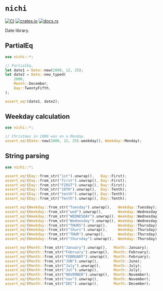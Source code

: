 # `nichi`
[![CI](https://github.com/hinto-janai/nichi/actions/workflows/ci.yml/badge.svg)](https://github.com/hinto-janai/nichi/actions/workflows/ci.yml) [![crates.io](https://img.shields.io/crates/v/nichi.svg)](https://crates.io/crates/nichi) [![docs.rs](https://docs.rs/nichi/badge.svg)](https://docs.rs/nichi)

Date library.

## PartialEq
```rust
use nichi::*;

// PartialEq.
let date1 = Date::new(2000, 12, 25);
let date2 = Date::new_typed(
	2000,
	Month::December,
	Day::TwentyFifth,
);

assert_eq!(date1, date2);
```

## Weekday calculation
```rust
use nichi::*;

// Christmas in 2000 was on a Monday.
assert_eq!(Date::new(2000, 12, 25).weekday(), Weekday::Monday);
```

## String parsing
```rust
use nichi::*;

assert_eq!(Day::from_str("1st").unwrap(),   Day::First);
assert_eq!(Day::from_str("first").unwrap(), Day::First);
assert_eq!(Day::from_str("FIRST").unwrap(), Day::First);
assert_eq!(Day::from_str("10TH").unwrap(),  Day::Tenth);
assert_eq!(Day::from_str("tenth").unwrap(), Day::Tenth);
assert_eq!(Day::from_str("Tenth").unwrap(), Day::Tenth);

assert_eq!(Weekday::from_str("Tuesday").unwrap(),   Weekday::Tuesday);
assert_eq!(Weekday::from_str("wed").unwrap(),       Weekday::Wednesday);
assert_eq!(Weekday::from_str("WEDNESDAY").unwrap(), Weekday::Wednesday);
assert_eq!(Weekday::from_str("Wednesday").unwrap(), Weekday::Wednesday);
assert_eq!(Weekday::from_str("THURS").unwrap(),     Weekday::Thursday);
assert_eq!(Weekday::from_str("thurs").unwrap(),     Weekday::Thursday);
assert_eq!(Weekday::from_str("THUR").unwrap(),      Weekday::Thursday);
assert_eq!(Weekday::from_str("thursday").unwrap(),  Weekday::Thursday);

assert_eq!(Month::from_str("January").unwrap(),   Month::January);
assert_eq!(Month::from_str("February").unwrap(),  Month::February);
assert_eq!(Month::from_str("FEBRUARY").unwrap(),  Month::February);
assert_eq!(Month::from_str("JUN").unwrap(),       Month::June);
assert_eq!(Month::from_str("July").unwrap(),      Month::July);
assert_eq!(Month::from_str("Jul").unwrap(),       Month::July);
assert_eq!(Month::from_str("NOVEMBER").unwrap(),  Month::November);
assert_eq!(Month::from_str("nov").unwrap(),       Month::November);
assert_eq!(Month::from_str("DEC").unwrap(),       Month::December);
```